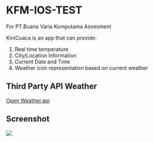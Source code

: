 # KFM-IOS-TEST

For PT.Buana Varia Komputama Assesment

KiniCuaca is an app that can provide:

1. Real time temperature
2. City/Location Information
3. Current Date and Time
4. Weather icon representation based on current weather

## Third Party API Weather
[Open Weather.api](https://openweathermap.org)

## Screenshot

![](images/Result_ss.png)


